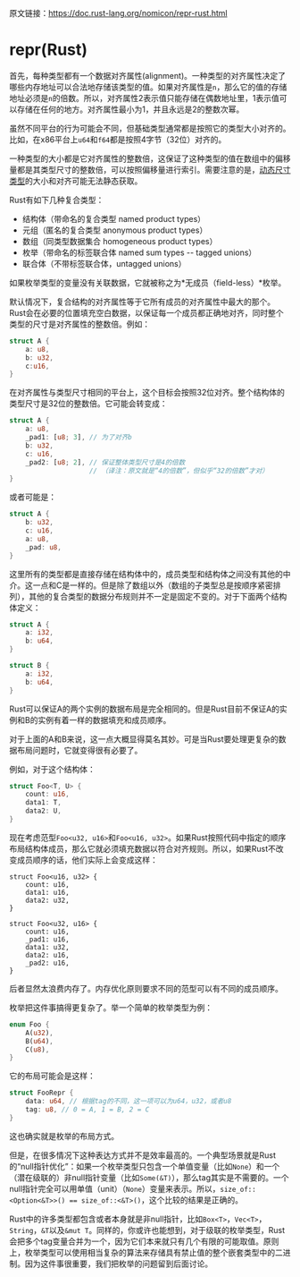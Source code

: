 原文链接：<https://doc.rust-lang.org/nomicon/repr-rust.html>

# repr(Rust)

首先，每种类型都有一个数据对齐属性(alignment)。一种类型的对齐属性决定了哪些内存地址可以合法地存储该类型的值。如果对齐属性是`n`，那么它的值的存储地址必须是`n`的倍数。所以，对齐属性2表示值只能存储在偶数地址里，1表示值可以存储在任何的地方。对齐属性最小为1，并且永远是2的整数次幂。

虽然不同平台的行为可能会不同，但基础类型通常都是按照它的类型大小对齐的。比如，在x86平台上`u64`和`f64`都是按照4字节（32位）对齐的。

一种类型的大小都是它对齐属性的整数倍，这保证了这种类型的值在数组中的偏移量都是其类型尺寸的整数倍，可以按照偏移量进行索引。需要注意的是，[动态尺寸类型][dst]的大小和对齐可能无法静态获取。

Rust有如下几种复合类型：

- 结构体（带命名的复合类型 named product types）
- 元组（匿名的复合类型 anonymous product types）
- 数组（同类型数据集合 homogeneous product types）
- 枚举（带命名的标签联合体 named sum types -- tagged unions）
- 联合体（不带标签联合体，untagged unions）

如果枚举类型的变量没有关联数据，它就被称之为*无成员（field-less）*枚举。

默认情况下，复合结构的对齐属性等于它所有成员的对齐属性中最大的那个。Rust会在必要的位置填充空白数据，以保证每一个成员都正确地对齐，同时整个类型的尺寸是对齐属性的整数倍。例如：

```rust
struct A {
    a: u8,
    b: u32,
    c:u16,
}
```

在对齐属性与类型尺寸相同的平台上，这个目标会按照32位对齐。整个结构体的类型尺寸是32位的整数倍。它可能会转变成：

```rust
struct A {
    a: u8,
    _pad1: [u8; 3], // 为了对齐b
    b: u32,
    c: u16,
    _pad2: [u8; 2], // 保证整体类型尺寸是4的倍数
                    // （译注：原文就是“4的倍数”，但似乎“32的倍数”才对）
}
```

或者可能是：

```rust
struct A {
    b: u32,
    c: u16,
    a: u8,
    _pad: u8,
}
```

这里所有的类型都是直接存储在结构体中的，成员类型和结构体之间没有其他的中介。这一点和C是一样的。但是除了数组以外（数组的子类型总是按顺序紧密排列），其他的复合类型的数据分布规则并不一定是固定不变的。对于下面两个结构体定义：

```rust
struct A {
    a: i32,
    b: u64,
}

struct B {
    a: i32,
    b: u64,
}
```

Rust可以保证A的两个实例的数据布局是完全相同的。但是Rust目前不保证A的实例和B的实例有着一样的数据填充和成员顺序。

对于上面的A和B来说，这一点大概显得莫名其妙。可是当Rust要处理更复杂的数据布局问题时，它就变得很有必要了。

例如，对于这个结构体：

```rust
struct Foo<T, U> {
    count: u16,
    data1: T,
    data2: U,
}
```

现在考虑范型`Foo<u32, u16>`和`Foo<u16, u32>`。如果Rust按照代码中指定的顺序布局结构体成员，那么它就必须填充数据以符合对齐规则。所以，如果Rust不改变成员顺序的话，他们实际上会变成这样：

```rust,ignore
struct Foo<u16, u32> {
    count: u16,
    data1: u16,
    data2: u32,
}

struct Foo<u32, u16> {
    count: u16,
    _pad1: u16,
    data1: u32,
    data2: u16,
    _pad2: u16,
}
```

后者显然太浪费内存了。内存优化原则要求不同的范型可以有不同的成员顺序。

枚举把这件事搞得更复杂了。举一个简单的枚举类型为例：

```rust
enum Foo {
    A(u32),
    B(u64),
    C(u8),
}
```

它的布局可能会是这样：

```rust
struct FooRepr {
    data: u64, // 根据tag的不同，这一项可以为u64，u32，或者u8
    tag: u8, // 0 = A, 1 = B, 2 = C
}
```

这也确实就是枚举的布局方式。

但是，在很多情况下这种表达方式并不是效率最高的。一个典型场景就是Rust的“null指针优化”：如果一个枚举类型只包含一个单值变量（比如`None`）和一个（潜在级联的）非null指针变量（比如`Some(&T)`），那么tag其实是不需要的。一个null指针完全可以用单值（unit）（`None`）变量来表示。所以，`size_of::<Option<&T>>() == size_of::<&T>()`，这个比较的结果是正确的。

Rust中的许多类型都包含或者本身就是非null指针，比如`Box<T>`，`Vec<T>`，`String`，`&T`以及`&mut T`。同样的，你或许也能想到，对于级联的枚举类型，Rust会把多个tag变量合并为一个，因为它们本来就只有几个有限的可能取值。原则上，枚举类型可以使用相当复杂的算法来存储具有禁止值的整个嵌套类型中的二进制。因为这件事很重要，我们把枚举的问题留到后面讨论。

[dst]: https://doc.rust-lang.org/nomicon/exotic-sizes.html#dynamically-sized-types-dsts
